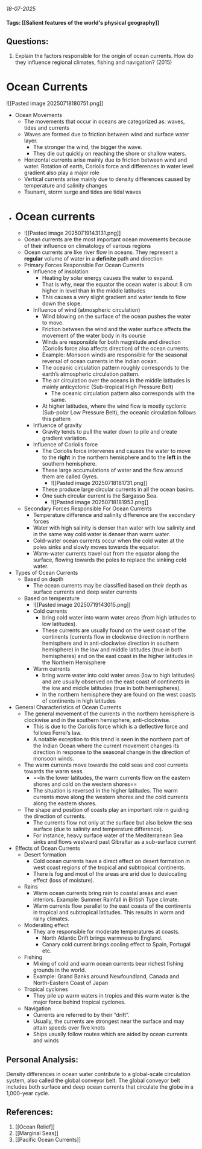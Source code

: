 *18-07-2025*
#### Tags: [[Salient features of the world's physical geography]]


## Questions:

1. Explain the factors responsible for the origin of ocean currents. How do they influence regional climates, fishing and navigation? (2015)

# Ocean Currents

![[Pasted image 20250718180751.png]]
- Ocean Movements
	- The movements that occur in oceans are categorized as: waves, tides and currents
	- Waves are formed due to friction between wind and surface water layer. 
		- The stronger the wind, the bigger the wave. 
		- They die out quickly on reaching the shore or shallow waters.
	- Horizontal currents arise mainly due to friction between wind and water. Rotation of earth, Coriolis force and differences in water level gradient also play a major role
	- Vertical currents arise mainly due to density differences caused by temperature and salinity changes
	- Tsunami, storm surge and tides are tidal waves
- # Ocean currents
	- ![[Pasted image 20250719143131.png]]
	- Ocean currents are the most important ocean movements because of their influence on climatology of various regions
	- Ocean currents are like river flow in oceans. They represent a **regular** volume of water in a **definite** path and direction
	- Primary Forces Responsible For Ocean Currents
		- Influence of insolation
			- Heating by solar energy causes the water to expand. 
			- That is why, near the equator the ocean water is about 8 cm higher in level than in the middle latitudes
			- This causes a very slight gradient and water tends to flow down the slope.
		- Influence of wind (atmospheric circulation)
			- Wind blowing on the surface of the ocean pushes the water to move. 
			- Friction between the wind and the water surface affects the movement of the water body in its course
			- Winds are responsible for both magnitude and direction (Coriolis force also affects direction) of the ocean currents. 
			- Example: Monsoon winds are responsible for the seasonal reversal of ocean currents in the Indian ocean.
			- The oceanic circulation pattern roughly corresponds to the earth’s atmospheric circulation pattern.
			- The air circulation over the oceans in the middle latitudes is mainly anticyclonic (Sub-tropical High Pressure Belt)
				- The oceanic circulation pattern also corresponds with the same.
			- At higher latitudes, where the wind flow is mostly cyclonic (Sub-polar Low Pressure Belt), the oceanic circulation follows this pattern
		- Influence of gravity
			- Gravity tends to pull the water down to pile and create gradient variation.
		- Influence of Coriolis force
			- The Coriolis force intervenes and causes the water to move to the **right** in the northern hemisphere and to the **left** in the southern hemisphere.
			- These large accumulations of water and the flow around them are called Gyres. 
				- ![[Pasted image 20250718181731.png]]
			- These produce large circular currents in all the ocean basins. 
			- One such circular current is the Sargasso Sea.
				- ![[Pasted image 20250718181953.png]]
	- Secondary Forces Responsible For Ocean Currents
		- Temperature difference and salinity difference are the secondary forces
		- Water with high salinity is denser than water with low salinity and in the same way cold water is denser than warm water.
		- Cold-water ocean currents occur when the cold water at the poles sinks and slowly moves towards the equator.
		- Warm-water currents travel out from the equator along the surface, flowing towards the poles to replace the sinking cold water.
- Types of Ocean Currents
	- Based on depth
		- The ocean currents may be classified based on their depth as surface currents and deep water currents
	- Based on temperature
		- ![[Pasted image 20250719143015.png]]
		- Cold currents
			- bring cold water into warm water areas (from high latitudes to low latitudes).
			- These currents are usually found on the west coast of the continents (currents flow in clockwise direction in northern hemisphere and in anti-clockwise direction in southern hemisphere) in the low and middle latitudes (true in both hemispheres) and on the east coast in the higher latitudes in the Northern Hemisphere
		- Warm currents 
			- bring warm water into cold water areas (low to high latitudes) and are usually observed on the east coast of continents in the low and middle latitudes (true in both hemispheres). 
			- In the northern hemisphere they are found on the west coasts of continents in high latitudes
- General Characteristics of Ocean Currents 
	- The general movement of the currents in the northern hemisphere is clockwise and in the southern hemisphere, anti-clockwise.
		- This is due to the Coriolis force which is a deflective force and follows Ferrel’s law.
		- A notable exception to this trend is seen in the northern part of the Indian Ocean where the current movement changes its direction in response to the seasonal change in the direction of monsoon winds.
	- The warm currents move towards the cold seas and cool currents towards the warm seas.
		- ==In the lower latitudes, the warm currents flow on the eastern shores and cold on the western shores==
		- The situation is reversed in the higher latitudes. The warm currents move along the western shores and the cold currents along the eastern shores.
	- The shape and position of coasts play an important role in guiding the direction of currents.
		- The currents flow not only at the surface but also below the sea surface (due to salinity and temperature difference).
		- For instance, heavy surface water of the Mediterranean Sea sinks and flows westward past Gibraltar as a sub-surface current
- Effects of Ocean Currents
	- Desert formation
		- Cold ocean currents have a direct effect on desert formation in west coast regions of the tropical and subtropical continents.
		- There is fog and most of the areas are arid due to desiccating effect (loss of moisture).
	- Rains
		- Warm ocean currents bring rain to coastal areas and even interiors. Example: Summer Rainfall in British Type climate.
		- Warm currents flow parallel to the east coasts of the continents in tropical and subtropical latitudes. This results in warm and rainy climates. 
	- Moderating effect
		- They are responsible for moderate temperatures at coasts. 
			- North Atlantic Drift brings warmness to England. 
			- Canary cold current brings cooling effect to Spain, Portugal etc.
	- Fishing
		- Mixing of cold and warm ocean currents bear richest fishing grounds in the world.
		- Example: Grand Banks around Newfoundland, Canada and North-Eastern Coast of Japan
	- Tropical cyclones
		- They pile up warm waters in tropics and this warm water is the major force behind tropical cyclones.
	- Navigation
		- Currents are referred to by their “drift”. 
		- Usually, the currents are strongest near the surface and may attain speeds over five knots
		- Ships usually follow routes which are aided by ocean currents and winds




## Personal Analysis:

Density differences in ocean water contribute to a global-scale circulation system, also called the global conveyor belt. The global conveyor belt includes both surface and deep ocean currents that circulate the globe in a 1,000-year cycle.
## References:

1. [[Ocean Relief]]
2. [[Marginal Seas]]
3. [[Pacific Ocean Currents]]